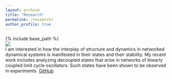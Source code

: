 ```yaml
---
layout: archive
title: "Research"
permalink: /research/
author_profile: true
---
```


{% include base_path %}
<br/><img src='/images/500x300.png'><br/>
I am interested in how the interplay of structure and dynamics in networked dynamical systems is manifested in their states and their stability. My recent work includes analyzing decoupled states that arise in networks of linearly coupled limit cycle oscillators. Such states have been shown to be observed in experiments. [GitHub](http://github.com)
 